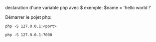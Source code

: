 declaration d'une variable php avec $
exemple: 
$name = 'hello world !'

Démarrer le pojet php:
```
php -S 127.0.0.1:<port>

php -S 127.0.0.1:7000
```